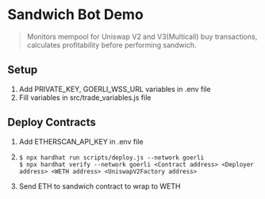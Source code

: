 # Sandwich Bot Demo
> Monitors mempool for Uniswap V2 and V3(Multicall) buy transactions, calculates profitability before performing sandwich.

## Setup
1. Add PRIVATE_KEY, GOERLI_WSS_URL variables in .env file
2. Fill variables in src/trade_variables.js file

## Deploy Contracts
1. Add ETHERSCAN_API_KEY in .env file
2. ```
   $ npx hardhat run scripts/deploy.js --network goerli
   $ npx hardhat verify --network goerli <Contract address> <Deployer address> <WETH address> <UniswapV2Factory address>
   ```
3. Send ETH to sandwich contract to wrap to WETH

